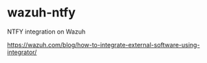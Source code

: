 # wazuh-ntfy
NTFY integration on Wazuh

https://wazuh.com/blog/how-to-integrate-external-software-using-integrator/